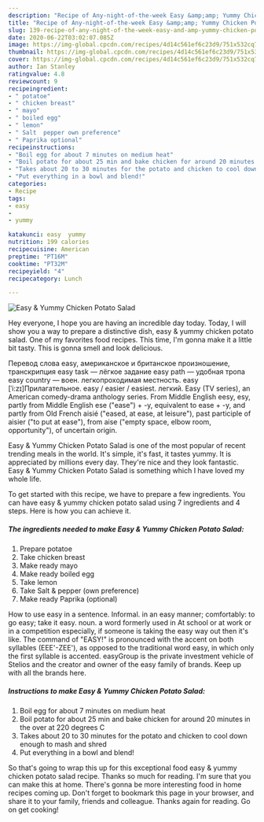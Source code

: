 ```yaml
---
description: "Recipe of Any-night-of-the-week Easy &amp;amp; Yummy Chicken Potato Salad"
title: "Recipe of Any-night-of-the-week Easy &amp;amp; Yummy Chicken Potato Salad"
slug: 139-recipe-of-any-night-of-the-week-easy-and-amp-yummy-chicken-potato-salad
date: 2020-06-22T03:02:07.085Z
image: https://img-global.cpcdn.com/recipes/4d14c561ef6c23d9/751x532cq70/easy-yummy-chicken-potato-salad-recipe-main-photo.jpg
thumbnail: https://img-global.cpcdn.com/recipes/4d14c561ef6c23d9/751x532cq70/easy-yummy-chicken-potato-salad-recipe-main-photo.jpg
cover: https://img-global.cpcdn.com/recipes/4d14c561ef6c23d9/751x532cq70/easy-yummy-chicken-potato-salad-recipe-main-photo.jpg
author: Ian Stanley
ratingvalue: 4.8
reviewcount: 9
recipeingredient:
- " potatoe"
- " chicken breast"
- " mayo"
- " boiled egg"
- " lemon"
- " Salt  pepper own preference"
- " Paprika optional"
recipeinstructions:
- "Boil egg for about 7 minutes on medium heat"
- "Boil potato for about 25 min and bake chicken for around 20 minutes in the over at 220 degrees C"
- "Takes about 20 to 30 minutes for the potato and chicken to cool down enough to mash and shred"
- "Put everything in a bowl and blend!"
categories:
- Recipe
tags:
- easy
- 
- yummy

katakunci: easy  yummy 
nutrition: 199 calories
recipecuisine: American
preptime: "PT16M"
cooktime: "PT32M"
recipeyield: "4"
recipecategory: Lunch

---
```



![Easy &amp; Yummy Chicken Potato Salad](https://img-global.cpcdn.com/recipes/4d14c561ef6c23d9/751x532cq70/easy-yummy-chicken-potato-salad-recipe-main-photo.jpg)

Hey everyone, I hope you are having an incredible day today. Today, I will show you a way to prepare a distinctive dish, easy &amp; yummy chicken potato salad. One of my favorites food recipes. This time, I'm gonna make it a little bit tasty. This is gonna smell and look delicious.

Перевод слова easy, американское и британское произношение, транскрипция easy task — лёгкое задание easy path — удобная тропа easy country — воен. легкопроходимая местность. easy [ˈi:zɪ]Прилагательное. easy / easier / easiest. легкий. Easy (TV series), an American comedy-drama anthology series. From Middle English eesy, esy, partly from Middle English ese (&#34;ease&#34;) + -y, equivalent to ease +‎ -y, and partly from Old French aisié (&#34;eased, at ease, at leisure&#34;), past participle of aisier (&#34;to put at ease&#34;), from aise (&#34;empty space, elbow room, opportunity&#34;), of uncertain origin.

Easy &amp; Yummy Chicken Potato Salad is one of the most popular of recent trending meals in the world. It's simple, it's fast, it tastes yummy. It is appreciated by millions every day. They're nice and they look fantastic. Easy &amp; Yummy Chicken Potato Salad is something which I have loved my whole life.


To get started with this recipe, we have to prepare a few ingredients. You can have easy &amp; yummy chicken potato salad using 7 ingredients and 4 steps. Here is how you can achieve it.

<!--inarticleads1-->

##### The ingredients needed to make Easy &amp; Yummy Chicken Potato Salad:

1. Prepare  potatoe
1. Take  chicken breast
1. Make ready  mayo
1. Make ready  boiled egg
1. Take  lemon
1. Take  Salt &amp; pepper (own preference)
1. Make ready  Paprika (optional)


How to use easy in a sentence. Informal. in an easy manner; comfortably: to go easy; take it easy. noun. a word formerly used in At school or at work or in a competition especially, if someone is taking the easy way out then it&#39;s like. The command of &#34;EASY!&#34; is pronounced with the accent on both syllables (EEE&#39;-ZEE&#39;), as opposed to the traditional word easy, in which only the first syllable is accented. easyGroup is the private investment vehicle of Stelios and the creator and owner of the easy family of brands. Keep up with all the brands here. 

<!--inarticleads2-->

##### Instructions to make Easy &amp; Yummy Chicken Potato Salad:

1. Boil egg for about 7 minutes on medium heat
1. Boil potato for about 25 min and bake chicken for around 20 minutes in the over at 220 degrees C
1. Takes about 20 to 30 minutes for the potato and chicken to cool down enough to mash and shred
1. Put everything in a bowl and blend!




So that's going to wrap this up for this exceptional food easy &amp; yummy chicken potato salad recipe. Thanks so much for reading. I'm sure that you can make this at home. There's gonna be more interesting food in home recipes coming up. Don't forget to bookmark this page in your browser, and share it to your family, friends and colleague. Thanks again for reading. Go on get cooking!
